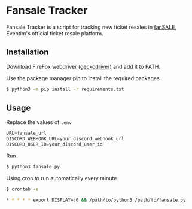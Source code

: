 # Fansale Tracker

Fansale Tracker is a script for tracking new ticket resales in [fanSALE](https://www.fansale.de/fansale/), Eventim's official ticket resale platform.

## Installation

Download FireFox webdriver ([geckodriver](https://github.com/mozilla/geckodriver/releasesk)) and add it to PATH.

Use the package manager pip to install the required packages.

```sh
$ python3 -m pip install -r requirements.txt
```

## Usage

Replace the values of `.env`
```jsx
URL=fansale_url
DISCORD_WEBHOOK_URL=your_discord_webhook_url
DISCORD_USER_ID=your_discord_user_id
```

Run
```sh
$ python3 fansale.py
```

Using cron to run automatically every minute
```sh
$ crontab -e
```
```sh
* * * * * export DISPLAY=:0 && /path/to/python3 /path/to/fansale.py
```